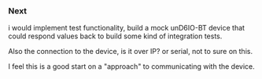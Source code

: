### Next

i would implement test functionality, build a mock unD6IO-BT device that could respond 
values back to build some kind of integration tests.

Also the connection to the device, is it over IP? or serial, not to sure on this.

I feel this is a good start on a "approach" to communicating with the device.

